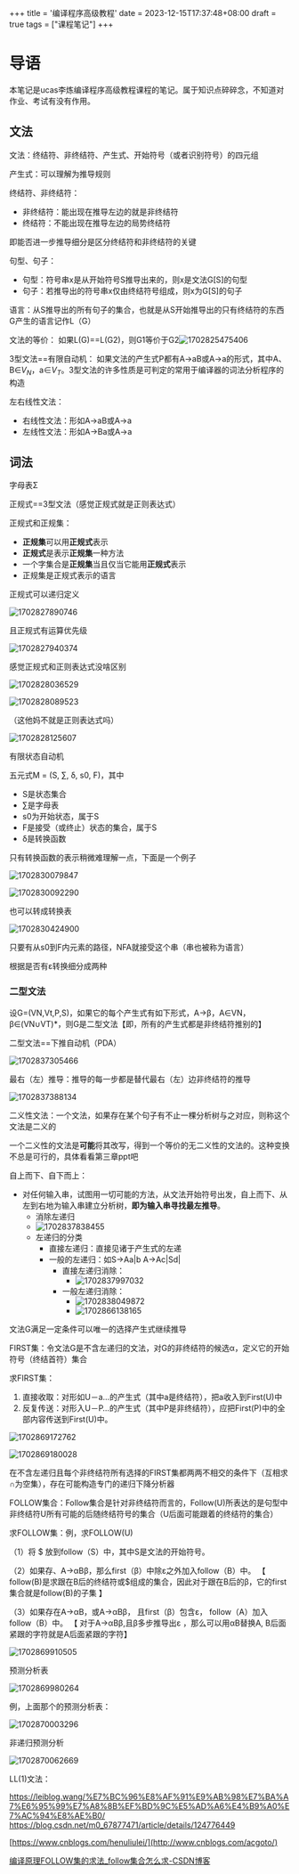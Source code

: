 +++
title = '编译程序高级教程'
date = 2023-12-15T17:37:48+08:00
draft = true
tags = ["课程笔记"]
+++

# 导语

本笔记是ucas李炼编译程序高级教程课程的笔记。属于知识点碎碎念，不知道对作业、考试有没有作用。

## 文法

文法：终结符、非终结符、产生式、开始符号（或者识别符号）的四元组

产生式：可以理解为推导规则

终结符、非终结符：

* 非终结符：能出现在推导左边的就是非终结符
* 终结符：不能出现在推导左边的局势终结符

即能否进一步推导细分是区分终结符和非终结符的关键

句型、句子：

* 句型：符号串x是从开始符号S推导出来的，则x是文法G[S]的句型
* 句子：若推导出的符号串x仅由终结符号组成，则x为G[S]的句子

语言：从S推导出的所有句子的集合，也就是从S开始推导出的只有终结符的东西 G产生的语言记作L（G）

文法的等价： 如果L(G)==L(G2)，则G1等价于G2![1702825475406](编译程序高级教程/1702825475406.png)

3型文法==有限自动机： 如果文法的产生式P都有A→aB或A→a的形式，其中A、B∈$V_N$，a∈$V_T$。3型文法的许多性质是可判定的常用于编译器的词法分析程序的构造

左右线性文法：

* 右线性文法：形如A→aB或A→a
* 左线性文法：形如A→Ba或A→a

## 词法

字母表Σ

正规式==3型文法（感觉正规式就是正则表达式）

正规式和正规集：

* **正规集**可以用**正规式**表示
* **正规式**是表示**正规集**一种方法
* 一个字集合是**正规集**当且仅当它能用**正规式**表示
* 正规集是正规式表示的语言

正规式可以递归定义

![1702827890746](编译程序高级教程/1702827890746.png)

且正规式有运算优先级

![1702827940374](编译程序高级教程/1702827940374.png)

感觉正规式和正则表达式没啥区别

![1702828036529](编译程序高级教程/1702828036529.png)

![1702828089523](编译程序高级教程/1702828089523.png)

（这他妈不就是正则表达式吗）

![1702828125607](编译程序高级教程/1702828125607.png)

有限状态自动机

五元式M = (S, ∑, δ, s0, F)，其中

* S是状态集合
* ∑是字母表
* s0为开始状态，属于S
* F是接受（或终止）状态的集合，属于S
* δ是转换函数

只有转换函数的表示稍微难理解一点，下面是一个例子

![1702830079847](编译程序高级教程/1702830079847.png)

![1702830092290](编译程序高级教程/1702830092290.png)

也可以转成转换表

![1702830424900](编译程序高级教程/1702830424900.png)

只要有从s0到F内元素的路径，NFA就接受这个串（串也被称为语言）

根据是否有ε转换细分成两种

### 二型文法

设G=(VN,Vt,P,S)，如果它的每个产生式有如下形式，A→β，A∈VN，β∈(VN∪VT)*，则G是二型文法【即，所有的产生式都是非终结符推别的】

二型文法==下推自动机（PDA）

![1702837305466](编译程序高级教程/1702837305466.png)

最右（左）推导：推导的每一步都是替代最右（左）边非终结符的推导

![1702837388134](编译程序高级教程/1702837388134.png)

二义性文法：一个文法，如果存在某个句子有不止一棵分析树与之对应，则称这个文法是二义的

一个二义性的文法是**可能**将其改写，得到一个等价的无二义性的文法的。这种变换不总是可行的，具体看看第三章ppt吧


自上而下、自下而上：

* 对任何输入串，试图用一切可能的方法，从文法开始符号出发，自上而下、从左到右地为输入串建立分析树，**即为输入串寻找最左推导**。
  * 消除左递归
  * ![1702837838455](编译程序高级教程/1702837838455.png)
  * 左递归的分类
    * 直接左递归：直接见诸于产生式的左递
    * 一般的左递归：如S→Aa|b  A→Ac|Sd|
      * 直接左递归消除：
        * ![1702837997032](编译程序高级教程/1702837997032.png)
      * 一般左递归消除：
        * ![1702838049872](编译程序高级教程/1702838049872.png)
        * ![1702866138165](编译程序高级教程/1702866138165.png)

文法G满足一定条件可以唯一的选择产生式继续推导

FIRST集：令文法G是不含左递归的文法，对G的非终结符的候选α，定义它的开始符号（终结首符）集合

求FIRST集：

1. 直接收取：对形如U－a…的产生式（其中a是终结符），把a收入到First(U)中
2. 反复传送：对形入U－P…的产生式（其中P是非终结符），应把First(P)中的全部内容传送到First(U)中。

![1702869172762](编译程序高级教程/1702869172762.png)

![1702869180028](编译程序高级教程/1702869180028.png)

在不含左递归且每个非终结符所有选择的FIRST集都两两不相交的条件下（互相求∩为空集），存在可能构造专门的递归下降分析器


FOLLOW集合：Follow集合是针对非终结符而言的，Follow(U)所表达的是句型中非终结符U所有可能的后随终结符号的集合（U后面可能跟着的终结符的集合）

求FOLLOW集：例，求FOLLOW(U)

（1）将 $ 放到follow（S）中，其中S是文法的开始符号。

（2）如果存、A→αBβ，那么first（β）中除ε之外加入follow（B）中。 【 follow(B)是求跟在B后的终结符或$组成的集合，因此对于跟在B后的β，它的first集合就是follow(B)的子集 】

（3）如果存在A→αB，或A→αBβ， 且first（β）包含ε， follow（A）加入follow（B）中。 【 对于A→αBβ,且β多步推导出ε ，那么可以用αB替换A, B后面紧跟的字符就是A后面紧跟的字符】

![1702869910505](编译程序高级教程/1702869910505.png)

预测分析表

![1702869980264](编译程序高级教程/1702869980264.png)

例，上面那个的预测分析表：

![1702870003296](编译程序高级教程/1702870003296.png)

非递归预测分析

![1702870062669](编译程序高级教程/1702870062669.png)

LL(1)文法：





https://leiblog.wang/%E7%BC%96%E8%AF%91%E9%AB%98%E7%BA%A7%E6%95%99%E7%A8%8B%EF%BD%9C%E5%AD%A6%E4%B9%A0%E7%AC%94%E8%AE%B0/
https://blog.csdn.net/m0_67877471/article/details/124776449

[https://www.cnblogs.com/henuliulei/](http://www.cnblogs.com/acgoto/)

[编译原理FOLLOW集的求法_follow集合怎么求-CSDN博客](https://blog.csdn.net/qq_43319080/article/details/106379883#:~:text=%EF%BC%881%EF%BC%89%E5%B0%86%20%24%20%E6%94%BE%E5%88%B0follow%EF%BC%88S%EF%BC%89%E4%B8%AD%EF%BC%8C%E5%85%B6%E4%B8%ADS%E6%98%AF%E6%96%87%E6%B3%95%E7%9A%84%E5%BC%80%E5%A7%8B%E7%AC%A6%E5%8F%B7%E3%80%82%20%EF%BC%882%EF%BC%89%E5%A6%82%E6%9E%9C%E5%AD%98%E5%9C%A8%E4%B8%80%E4%B8%AA%E4%BA%A7%E7%94%9F%E5%BC%8FA%E2%86%92%CE%B1B%CE%B2%EF%BC%8C%E9%82%A3%E4%B9%88first%EF%BC%88%CE%B2%EF%BC%89%E4%B8%AD%20%E9%99%A4%CE%B5%E4%B9%8B%E5%A4%96%20%E7%9A%84%E6%89%80%E6%9C%89%E7%AC%A6%E5%8F%B7%E9%83%BD%E5%9C%A8follow%EF%BC%88B%EF%BC%89%E4%B8%AD%E3%80%82,%E3%80%90%20follow%20%28B%29%E6%98%AF%E6%B1%82%E8%B7%9F%E5%9C%A8B%E5%90%8E%E7%9A%84%E7%BB%88%E7%BB%93%E7%AC%A6%E6%88%96%24%E7%BB%84%E6%88%90%E7%9A%84%E9%9B%86%E5%90%88%EF%BC%8C%E5%9B%A0%E6%AD%A4%E5%AF%B9%E4%BA%8E%E8%B7%9F%E5%9C%A8B%E5%90%8E%E7%9A%84%CE%B2%EF%BC%8C%E5%AE%83%E7%9A%84first%E9%9B%86%E5%90%88%E5%B0%B1%E6%98%AFfollow%20%28B%29%E7%9A%84%E5%AD%90%E9%9B%86%20%E3%80%91%20%EF%BC%883%EF%BC%89%E5%A6%82%E6%9E%9C%E5%AD%98%E5%9C%A8%E4%B8%80%E4%B8%AA%E4%BA%A7%E7%94%9F%E5%BC%8FA%E2%86%92%CE%B1B%EF%BC%8C%E6%88%96%E5%AD%98%E5%9C%A8%E4%BA%A7%E7%94%9F%E5%BC%8FA%E2%86%92%CE%B1B%CE%B2%E4%B8%94first%EF%BC%88%CE%B2%EF%BC%89%E5%8C%85%E5%90%AB%CE%B5%EF%BC%8C%E9%82%A3%E4%B9%88follow%EF%BC%88A%EF%BC%89%E4%B8%AD%E7%9A%84%E6%89%80%E6%9C%89%E7%AC%A6%E5%8F%B7%E9%83%BD%E5%9C%A8follow%EF%BC%88B%EF%BC%89%E4%B8%AD%E3%80%82)
